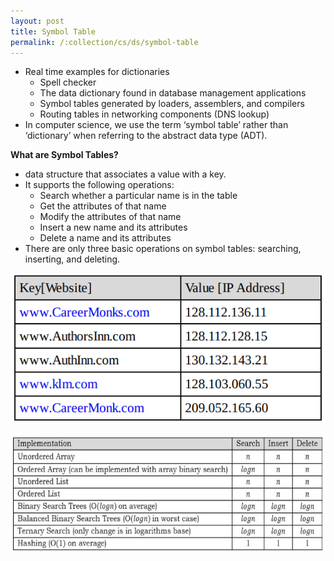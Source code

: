 ```yaml
---
layout: post
title: Symbol Table
permalink: /:collection/cs/ds/symbol-table
---
```


- Real time examples for dictionaries
  - Spell checker
  - The data dictionary found in database management applications
  - Symbol tables generated by loaders, assemblers, and compilers
  - Routing tables in networking components (DNS lookup)
- In computer science, we use the term ‘symbol table’ rather than ‘dictionary’ when referring to the abstract data type (ADT).

**What are Symbol Tables?**
- data structure that associates a value with a key.
- It supports the following operations:
  - Search whether a particular name is in the table
  - Get the attributes of that name
  - Modify the attributes of that name
  - Insert a new name and its attributes
  - Delete a name and its attributes
- There are only three basic operations on symbol tables: searching, inserting, and deleting.

![](https://github.com/arpit04tripathi/files-cdn/raw/cdn/dsa/ds/hashing/symbol-table/dns-lookup.png)

![](https://github.com/arpit04tripathi/files-cdn/raw/cdn/dsa/ds/hashing/symbol-table/symbol-table-implementations.png)